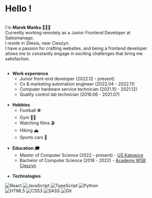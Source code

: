# Hello !

<br/>
I'm <b>Marek Mańka</b> 👨🏻‍💻 <br/> 
Currently working remotely as a Junior Frontend Developer at Salesmanago.  <br/>
I reside in Silesia, near Cieszyn. <br/>
I have a passion for crafting websites, and being a frontend developer allows me to constantly engage in exciting challenges that bring me satisfaction. <br/>
<br/>

<ul> 
     <li>
        <b>Work experience</b>
        <ul>
            <li>
             Junior front-end developer (2022.12 - present)
            </li>
            <li>   
            Cx & marketing
            automation engineer (2022.04 - 2022.11)
            </li>
            <li>
            Computer hardware service technician (2021.10 - 2021.12)
            </li>
            <li>
            Quality control lab technician (2018.06 - 2021.07)
            </li>
        </ul>
    </li>
    <br/>
    <li>
        <b>Hobbies</b>
        <ul>
            <li>
             Football ⚽
            </li>
            <li>   
            Gym 🏋🏽
            </li>
            <li>
            Watching films 🎬
            </li>
            <li>
            Hiking 🏔
            </li>
            <li>
            Sports cars 🚗
            </li>
        </ul>
    </li>
    <br/>
    <li>
        <b>Education 🎓</b>
        <ul>
            <li>
                Master of Computer Science (2022 - present) - <a href="https://us.edu.pl">UŚ Katowice</a>
            </li>
            <li>
                Bachelor of Computer Science (2018 - 2022) - <a href="https://wsb.edu.pl/cieszyn">Academy WSB Cieszyn</a>
            </li>
        </ul>
    </li>
    <br/>
    <li>
      <b>Technologies</b>
    </li>
</ul>

![React](https://img.icons8.com/ultraviolet/48/000000/react.png)
![JavaScript](https://img.icons8.com/color/48/000000/javascript.png)
![TypeScript](https://img.icons8.com/color/48/000000/typescript.png)
![Python](https://img.icons8.com/color/48/000000/python.png)
<br/>
![HTML5](https://img.icons8.com/color/48/000000/html-5.png)
![CSS3](https://img.icons8.com/color/48/000000/css3.png)
![SASS](https://img.icons8.com/color/48/000000/sass.png)
![Git](https://img.icons8.com/color/48/000000/git.png)
